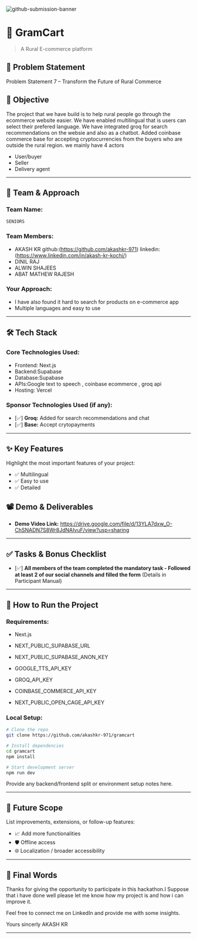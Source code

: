 ![github-submission-banner](https://github.com/user-attachments/assets/a1493b84-e4e2-456e-a791-ce35ee2bcf2f)

# 🚀 GramCart

> A Rural E-commerce platform


## 📌 Problem Statement

Problem Statement 7 – Transform the Future of Rural Commerce


## 🎯 Objective

The project that we have build is to help rural people
go through the ecommerce website easier.
We have enabled multilingual that is users can select their prefered language.
We have integrated groq for search recommendations on the websie and also as a chatbot.
Added coinbase commerce base for accepting cryptocurrencies from the buyers who are outside the rural region.
we mainly have 4 actors 
- User/buyer
- Seller
- Delivery agent


---

## 🧠 Team & Approach

### Team Name:  
`SENIORS`

### Team Members:  
- AKASH KR  github:(https://github.com/akashkr-971) linkedin:(https://www.linkedin.com/in/akash-kr-kochi/)
- DINIL RAJ
- ALWIN SHAJEES
- ABAT MATHEW RAJESH

### Your Approach:  
- I have also found it hard to search for products on e-commerce app
- Multiple languages and easy to use

---

## 🛠️ Tech Stack

### Core Technologies Used:
- Frontend: Next.js 
- Backend:Supabase
- Database:Supabase
- APIs:Google text to speech , coinbase ecommerce , groq api 
- Hosting: Vercel

### Sponsor Technologies Used (if any):
- [✅] **Groq:** Added for search recommendations and chat 
- [✅] **Base:** Accept crytopayments
  
---

## ✨ Key Features

Highlight the most important features of your project:

- ✅ Multilingual
- ✅ Easy to use 
- ✅ Detailed


## 📽️ Demo & Deliverables

- **Demo Video Link:** https://drive.google.com/file/d/13YLA7dxw_O-ChSNADN7S8Wr8JdNAIvuF/view?usp=sharing

---

## ✅ Tasks & Bonus Checklist

- [✅] **All members of the team completed the mandatory task - Followed at least 2 of our social channels and filled the form** (Details in Participant Manual)  

---

## 🧪 How to Run the Project

### Requirements:
- Next.js

- NEXT_PUBLIC_SUPABASE_URL
- NEXT_PUBLIC_SUPABASE_ANON_KEY
- GOOGLE_TTS_API_KEY
- GROQ_API_KEY
- COINBASE_COMMERCE_API_KEY
- NEXT_PUBLIC_OPEN_CAGE_API_KEY

### Local Setup:
```bash
# Clone the repo
git clone https://github.com/akashkr-971/gramcart

# Install dependencies
cd gramcart
npm install

# Start development server
npm run dev
```

Provide any backend/frontend split or environment setup notes here.

---

## 🧬 Future Scope

List improvements, extensions, or follow-up features:

- 📈 Add more functionalities
- 🛡️ Offline access
- 🌐 Localization / broader accessibility  

---

## 🏁 Final Words

Thanks for giving the opportunity to participate in this hackathon.I Suppose that i have done well 
please let me know how my project is and how i can improve it.

Feel free to connect me on LinkedIn and provide me with some insights.

Yours sincerly
AKASH KR

---

